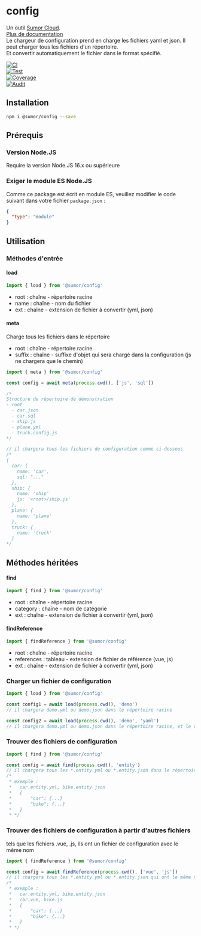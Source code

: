 # config

Un outil [Sumor Cloud](https://sumor.cloud).  
[Plus de documentation](https://sumor.cloud/config)  
Le chargeur de configuration prend en charge les fichiers yaml et json. Il peut charger tous les fichiers d'un répertoire.  
Et convertir automatiquement le fichier dans le format spécifié.

[![CI](https://github.com/sumor-cloud/config/actions/workflows/ci.yml/badge.svg)](https://github.com/sumor-cloud/config/actions/workflows/ci.yml)  
[![Test](https://github.com/sumor-cloud/config/actions/workflows/ut.yml/badge.svg)](https://github.com/sumor-cloud/config/actions/workflows/ut.yml)  
[![Coverage](https://github.com/sumor-cloud/config/actions/workflows/coverage.yml/badge.svg)](https://github.com/sumor-cloud/config/actions/workflows/coverage.yml)  
[![Audit](https://github.com/sumor-cloud/config/actions/workflows/audit.yml/badge.svg)](https://github.com/sumor-cloud/config/actions/workflows/audit.yml)

## Installation

```bash
npm i @sumor/config --save
```

## Prérequis

### Version Node.JS

Require la version Node.JS 16.x ou supérieure

### Exiger le module ES Node.JS

Comme ce package est écrit en module ES, veuillez modifier le code suivant dans votre fichier `package.json` :

```json
{
  "type": "module"
}
```

## Utilisation

### Méthodes d'entrée

#### load

```js
import { load } from '@sumor/config'
```

- root : chaîne - répertoire racine
- name : chaîne - nom du fichier
- ext : chaîne - extension de fichier à convertir (yml, json)

#### meta

Charge tous les fichiers dans le répertoire

- root : chaîne - répertoire racine
- suffix : chaîne - suffixe d'objet qui sera chargé dans la configuration (js ne chargera que le chemin)

```js
import { meta } from '@sumor/config'

const config = await meta(process.cwd(), ['js', 'sql'])

/*
Structure de répertoire de démonstration
- root
  - car.json
  - car.sql
  - ship.js
  - plane.yml
  - truck.config.js
*/

// il chargera tous les fichiers de configuration comme ci-dessous
/*
{
  car: {
    name: 'car',
    sql: "..."
  },
  ship: {
    name: 'ship'
    js: '<root>/ship.js'
  },
  plane: {
    name: 'plane'
  },
  truck: {
    name: 'truck'
  }
*/
```

## Méthodes héritées

#### find

```js
import { find } from '@sumor/config'
```

- root : chaîne - répertoire racine
- category : chaîne - nom de catégorie
- ext : chaîne - extension de fichier à convertir (yml, json)

#### findReference

```js
import { findReference } from '@sumor/config'
```

- root : chaîne - répertoire racine
- references : tableau - extension de fichier de référence (vue, js)
- ext : chaîne - extension de fichier à convertir (yml, json)

### Charger un fichier de configuration

```javascript
import { load } from '@sumor/config'

const config1 = await load(process.cwd(), 'demo')
// il chargera demo.yml ou demo.json dans le répertoire racine

const config2 = await load(process.cwd(), 'demo', 'yaml')
// il chargera demo.yml ou demo.json dans le répertoire racine, et le convertira en fichier au format yaml
```

### Trouver des fichiers de configuration

```javascript
import { find } from '@sumor/config'

const config = await find(process.cwd(), 'entity')
// il chargera tous les *.entity.yml ou *.entity.json dans le répertoire racine
/*
 * exemple :
 *   car.entity.yml, bike.entity.json
 *   {
 *       "car": {...}
 *       "bike": {...}
 *   }
 * */
```

### Trouver des fichiers de configuration à partir d'autres fichiers

tels que les fichiers .vue, .js, ils ont un fichier de configuration avec le même nom

```javascript
import { findReference } from '@sumor/config'

const config = await findReference(process.cwd(), ['vue', 'js'])
// il chargera tous les *.entity.yml ou *.entity.json qui ont le même nom que *.vue ou *.js dans le répertoire racine
/*
 * exemple :
 *   car.entity.yml, bike.entity.json
 *   car.vue, bike.js
 *   {
 *       "car": {...}
 *       "bike": {...}
 *   }
 * */
```
